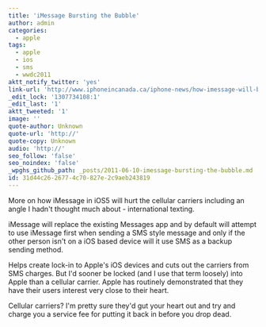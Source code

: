 ```yaml
---
title: 'iMessage Bursting the Bubble'
author: admin
categories:
  - apple
tags:
  - apple
  - ios
  - sms
  - wwdc2011
aktt_notify_twitter: 'yes'
link-url: 'http://www.iphoneincanada.ca/iphone-news/how-imessage-will-burst-the-sms-bubble-of-canadas-big-3-carriers/'
_edit_lock: '1307734108:1'
_edit_last: '1'
aktt_tweeted: '1'
image: ''
quote-author: Unknown
quote-url: 'http://'
quote-copy: Unknown
audio: 'http://'
seo_follow: 'false'
seo_noindex: 'false'
_wpghs_github_path: _posts/2011-06-10-imessage-bursting-the-bubble.md
id: 31d44c26-2677-4c70-827e-2c9aeb243819
---
```

<p>More on how iMessage in iOS5 will hurt the cellular carriers including an angle I hadn't thought much about - international texting.</p>
<p>iMessage will replace the existing Messages app and by default will attempt to use iMessage first when sending a SMS style message and only if the other person isn't on a iOS based device will it use SMS as a backup sending method.</p>
<p>Helps create lock-in to Apple's iOS devices and cuts out the carriers from SMS charges. But I'd sooner be locked (and I use that term loosely) into Apple than a cellular carrier. Apple has routinely demonstrated that they have their users interest very close to their heart. </p>
<p>Cellular carriers? I'm pretty sure they'd gut your heart out and try and charge you a service fee for putting it back in before you drop dead.</p>
